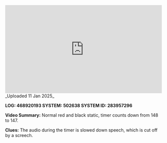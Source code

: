 
<iframe 
  src="https://drive.google.com/file/d/1cO8VggfE1RFXyPsN3qcXwy0GM0Fm2VQz/preview" 
  style="width:100%; aspect-ratio:16/9; border:0;"
  allowfullscreen>
</iframe>
_Uploaded 11 Jan 2025_

**LOG: 468920193 
SYSTEM: 502638 
SYSTEM ID: 283957296**

**Video Summary:** Normal red and black static, timer counts down from 148 to 147.

**Clues:** The audio during the timer is slowed down speech, which is cut off by a screech.